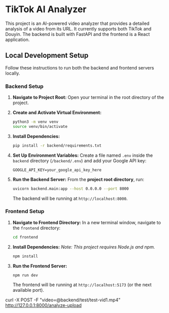 # TikTok AI Analyzer

This project is an AI-powered video analyzer that provides a detailed analysis of a video from its URL. It currently supports both TikTok and Douyin. The backend is built with FastAPI and the frontend is a React application.

## Local Development Setup

Follow these instructions to run both the backend and frontend servers locally.

### Backend Setup

1.  **Navigate to Project Root:**
    Open your terminal in the root directory of the project.

2.  **Create and Activate Virtual Environment:**
    ```sh
    python3 -m venv venv
    source venv/bin/activate
    ```

3.  **Install Dependencies:**
    ```sh
    pip install -r backend/requirements.txt
    ```

4.  **Set Up Environment Variables:**
    Create a file named `.env` inside the `backend` directory (`/backend/.env`) and add your Google API key:
    ```
    GOOGLE_API_KEY=your_google_api_key_here
    ```

5.  **Run the Backend Server:**
    From the **project root directory**, run:
    ```sh
    uvicorn backend.main:app --host 0.0.0.0 --port 8000
    ```
    The backend will be running at `http://localhost:8000`.

### Frontend Setup

1.  **Navigate to Frontend Directory:**
    In a new terminal window, navigate to the `frontend` directory:
    ```sh
    cd frontend
    ```

2.  **Install Dependencies:**
    *Note: This project requires Node.js and npm.*
    ```sh
    npm install
    ```

3.  **Run the Frontend Server:**
    ```sh
    npm run dev
    ```
    The frontend will be running at `http://localhost:5173` (or the next available port).

curl -X POST -F "video=@backend/test/test-vid1.mp4" http://127.0.0.1:8000/analyze-upload